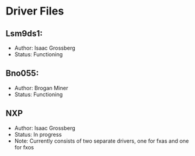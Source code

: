 # Driver Files

## Lsm9ds1:
- Author: Isaac Grossberg
- Status: Functioning

## Bno055:
- Author: Brogan Miner
- Status: Functioning

## NXP
- Author: Isaac Grossberg
- Status: In progress
- Note: Currently consists of two separate drivers, one for fxas and one for fxos
